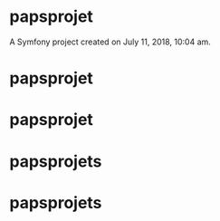 papsprojet
==========

A Symfony project created on July 11, 2018, 10:04 am.
# papsprojet
# papsprojet
# papsprojets
# papsprojets
